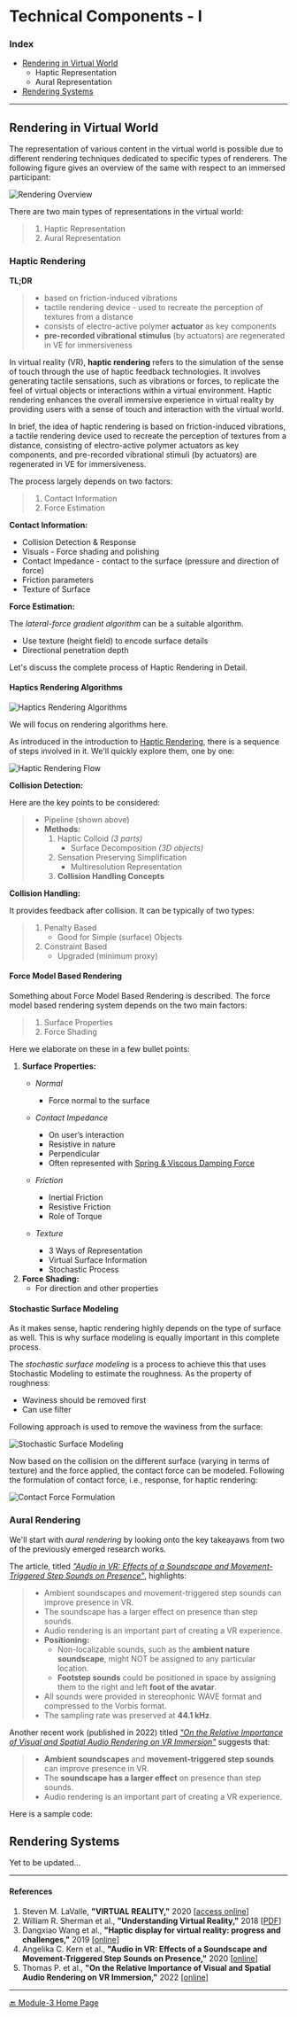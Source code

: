# Technical Components - I

### Index
  * [Rendering in Virtual World](#rendering-in-virtual-world)  
    * Haptic Representation
    * Aural Representation
  * [Rendering Systems](#rendering-systems)

---  

## Rendering in Virtual World

The representation of various content in the virtual world is possible due to different rendering techniques dedicated to specific types of renderers. The following figure gives an overview of the same with respect to an immersed participant:  

![Rendering Overview](./assets/Rendering-Overview.png)

There are two main types of representations in the virtual world:

> 1. Haptic Representation
> 2. Aural Representation 

### Haptic Rendering


**TL;DR**  
> * based on friction-induced vibrations
> * tactile rendering device - used to recreate the perception of textures from a distance
> * consists of electro-active polymer **actuator** as key components
> * **pre-recorded vibrational stimulus** (by actuators) are regenerated in VE for immersiveness


In virtual reality (VR), **haptic rendering** refers to the simulation of the sense of touch through the use of haptic feedback technologies. It involves generating tactile sensations, such as vibrations or forces, to replicate the feel of virtual objects or interactions within a virtual environment. Haptic rendering enhances the overall immersive experience in virtual reality by providing users with a sense of touch and interaction with the virtual world.  

In brief, the idea of haptic rendering is based on friction-induced vibrations, a tactile rendering device used to recreate the perception of textures from a distance, consisting of electro-active polymer actuators as key components, and pre-recorded vibrational stimuli (by actuators) are regenerated in VE for immersiveness.

The process largely depends on two factors:

> 1. Contact Information  
> 2. Force Estimation  

**Contact Information:**

* Collision Detection & Response
* Visuals - Force shading and polishing
* Contact Impedance - contact to the surface (pressure and direction of force)
* Friction parameters
* Texture of Surface

**Force Estimation:** 

The _lateral-force gradient algorithm_ can be a suitable algorithm. 

* Use texture (height field) to encode surface details
* Directional penetration depth

Let's discuss the complete process of Haptic Rendering in Detail. 

#### Haptics Rendering Algorithms

![Haptics Rendering Algorithms](./assets/haptics-info.jpg)  

We will focus on rendering algorithms here.

As introduced in the introduction to [Haptic Rendering](#haptic-rendering), there is a sequence of steps involved in it. We'll quickly explore them, one by one:  

![Haptic Rendering Flow](./assets/haptics-rendering-flow.png)

**Collision Detection:**  

Here are the key points to be considered:  

> - Pipeline (shown above)
> - **Methods:**
>   1. Haptic Colloid _(3 parts)_
>      - Surface Decomposition _(3D objects)_
>   2. Sensation Preserving Simplification
>      - Multiresolution Representation 
>   3. **Collision Handling Concepts**

**Collision Handling:**  

It provides feedback after collision. It can be typically of two types:  

> 1. Penalty Based
>    - Good for Simple (surface) Objects
> 2. Constraint Based
>    - Upgraded (minimum proxy)

#### Force Model Based Rendering

Something about Force Model Based Rendering is described. The force model based rendering system depends on the two main factors:

> 1. Surface Properties  
> 2. Force Shading

Here we elaborate on these in a few bullet points:  

1. **Surface Properties:**
    - _Normal_
      - Force normal to the surface

    - _Contact Impedance_
      - On user’s interaction
      - Resistive in nature
      - Perpendicular
      - Often represented with <u>Spring & Viscous Damping Force</u>

    - _Friction_
      - Inertial Friction
      - Resistive Friction
      - Role of Torque

    - _Texture_
      - 3 Ways of Representation
      - Virtual Surface Information
      - Stochastic Process
2. **Force Shading:**
    - For direction and other properties

#### Stochastic Surface Modeling

As it makes sense, haptic rendering highly depends on the type of surface as well. This is why surface modeling is equally important in this complete process.  

The _stochastic surface modeling_ is a process to achieve this that uses Stochastic Modeling to estimate the roughness. As the property of roughness:

* Waviness should be removed first
* Can use filter

Following approach is used to remove the waviness from the surface:  

![Stochastic Surface Modeling](./assets/remove-waviness.png)

Now based on the collision on the different surface (varying in terms of texture) and the force applied, the contact force can be modeled. Following the formulation of contact force, i.e., response, for haptic rendering:

![Contact Force Formulation](./assets/haptic-rendering-formula.png)



### Aural Rendering

We'll start with _aural rendering_ by looking onto the key takeayaws from two of the previously emerged research works.   

The article, titled [_"Audio in VR: Effects of a Soundscape and Movement-Triggered Step Sounds on Presence"_](#references), highlights:  

> * Ambient soundscapes and movement-triggered step sounds can improve presence in VR.
> * The soundscape has a larger effect on presence than step sounds.
> * Audio rendering is an important part of creating a VR experience.
> * **Positioning:**
>     * Non-localizable sounds, such as the **ambient nature soundscape**, might NOT be assigned to any particular location.
>     * **Footstep sounds** could be positioned in space by assigning them to the right and left **foot of the avatar**.
> * All sounds were provided in stereophonic WAVE format and compressed to the Vorbis format.
> * The sampling rate was preserved at **44.1 kHz**.  

Another recent work (published in 2022) titled [_"On the Relative Importance of Visual and Spatial Audio Rendering on VR Immersion"_](#references) suggests that:  

> * **Ambient soundscapes** and **movement-triggered step sounds** can improve presence in VR.
> * The **soundscape has a larger effect** on presence than step sounds.
> * Audio rendering is an important part of creating a VR experience.

Here is a sample code:  

<script src="https://gist.github.com/ravi-prakash1907/8228f0037387049c8c177b779ac4d6ed.js"></script>


## Rendering Systems

Yet to be updated...


---  

#### References  

1. Steven M. LaValle, **"VIRTUAL REALITY,"** 2020 [[access online](http://lavalle.pl/vr/)]  
2. William R. Sherman et al., **"Understanding Virtual Reality,"** 2018 [[PDF](https://drive.google.com/file/d/1N4GNZFMVCjRYew58dXQjSBIKYhuUZXhu/view?usp=drive_link)]
3. Dangxiao Wang et al., **"Haptic display for virtual reality: progress and challenges,"** 2019 [[online](https://www.sciencedirect.com/science/article/pii/S2096579619300130)]  
4. Angelika C. Kern et al., **"Audio in VR: Effects of a Soundscape and Movement-Triggered Step Sounds on Presence,"** 2020 [[online](https://www.frontiersin.org/articles/10.3389/frobt.2020.00020/full)]  
5. Thomas P. et al., **"On the Relative Importance of Visual and Spatial Audio Rendering on VR Immersion,"** 2022 [[online](https://www.frontiersin.org/articles/10.3389/frobt.2020.00020/full)]  


---  

[🔙 Module-3 Home Page](../)